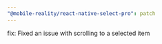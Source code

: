 ```yaml
---
"@mobile-reality/react-native-select-pro": patch
---
```


fix: Fixed an issue with scrolling to a selected item
